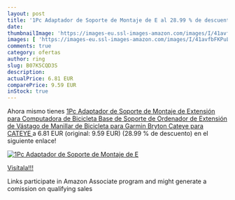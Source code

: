 ```yaml
---
layout: post
title: '1Pc Adaptador de Soporte de Montaje de E al 28.99 % de descuento'
date: 
thumbnailImage: 'https://images-eu.ssl-images-amazon.com/images/I/41avfbFKPuL._SL200_.jpg'
images: [ 'https://images-eu.ssl-images-amazon.com/images/I/41avfbFKPuL._SL200_.jpg' ]
comments: true
category: ofertas
author: ring
slug: B07K5CQD3S
description:
actualPrice: 6.81 EUR
comparePrice: 9.59 EUR
inStock: true
---
```


Ahora mismo tienes [1Pc Adaptador de Soporte de Montaje de Extensión para Computadora de Bicicleta  Base de Soporte de Ordenador de Extensión de Vástago de Manillar de Bicicleta para Garmin Bryton  Cateye para CATEYE ](https://www.amazon.es/dp/B07K5CQD3S/?tag=tolees-21) a 6.81 EUR (original: 9.59 EUR) (28.99 %  de descuento) en el siguiente enlace!

[![1Pc Adaptador de Soporte de Montaje de E](https://images-eu.ssl-images-amazon.com/images/I/41avfbFKPuL._SL200_.jpg)](https://www.amazon.es/dp/B07K5CQD3S/?tag=tolees-21)

[Visítala!!!](https://www.amazon.es/dp/B07K5CQD3S/?tag=tolees-21)

Links participate in Amazon Associate program and might generate a comission on qualifying sales
